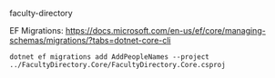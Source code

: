 faculty-directory


EF Migrations:
https://docs.microsoft.com/en-us/ef/core/managing-schemas/migrations/?tabs=dotnet-core-cli

`dotnet ef migrations add AddPeopleNames --project ../FacultyDirectory.Core/FacultyDirectory.Core.csproj`